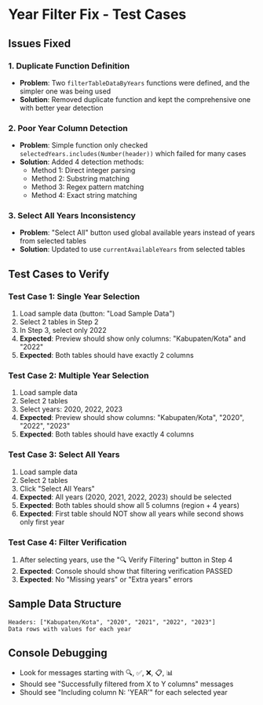 # Year Filter Fix - Test Cases

## Issues Fixed

### 1. Duplicate Function Definition
- **Problem**: Two `filterTableDataByYears` functions were defined, and the simpler one was being used
- **Solution**: Removed duplicate function and kept the comprehensive one with better year detection

### 2. Poor Year Column Detection
- **Problem**: Simple function only checked `selectedYears.includes(Number(header))` which failed for many cases
- **Solution**: Added 4 detection methods:
  - Method 1: Direct integer parsing
  - Method 2: Substring matching
  - Method 3: Regex pattern matching
  - Method 4: Exact string matching

### 3. Select All Years Inconsistency
- **Problem**: "Select All" button used global available years instead of years from selected tables
- **Solution**: Updated to use `currentAvailableYears` from selected tables

## Test Cases to Verify

### Test Case 1: Single Year Selection
1. Load sample data (button: "Load Sample Data")
2. Select 2 tables in Step 2
3. In Step 3, select only 2022
4. **Expected**: Preview should show only columns: "Kabupaten/Kota" and "2022"
5. **Expected**: Both tables should have exactly 2 columns

### Test Case 2: Multiple Year Selection
1. Load sample data
2. Select 2 tables
3. Select years: 2020, 2022, 2023
4. **Expected**: Preview should show columns: "Kabupaten/Kota", "2020", "2022", "2023"
5. **Expected**: Both tables should have exactly 4 columns

### Test Case 3: Select All Years
1. Load sample data
2. Select 2 tables
3. Click "Select All Years"
4. **Expected**: All years (2020, 2021, 2022, 2023) should be selected
5. **Expected**: Both tables should show all 5 columns (region + 4 years)
6. **Expected**: First table should NOT show all years while second shows only first year

### Test Case 4: Filter Verification
1. After selecting years, use the "🔍 Verify Filtering" button in Step 4
2. **Expected**: Console should show that filtering verification PASSED
3. **Expected**: No "Missing years" or "Extra years" errors

## Sample Data Structure
```
Headers: ["Kabupaten/Kota", "2020", "2021", "2022", "2023"]
Data rows with values for each year
```

## Console Debugging
- Look for messages starting with 🔍, ✅, ❌, 📋, 📊
- Should see "Successfully filtered from X to Y columns" messages
- Should see "Including column N: 'YEAR'" for each selected year
